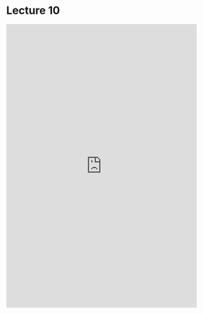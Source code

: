 # Lecture 10

<!-- ## Margin Notes -->



<embed src="https://shx-haah.github.io/notes/lecture_notes/cmput501/Scribed10.pdf" type="application/pdf" width="100%" height="750px"/>